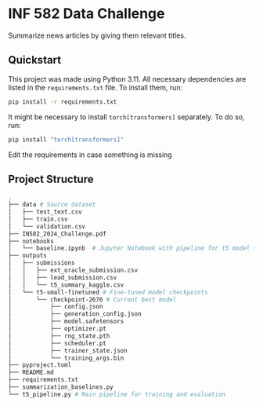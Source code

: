 # INF 582 Data Challenge

Summarize news articles by giving them relevant titles.

## Quickstart

This project was made using Python 3.11.
All necessary dependencies are listed in the `requirements.txt` file. To install them, run:

```bash
pip install -r requirements.txt
```

It might be necessary to install `torch[transformers]` separately. To do so, run:
```bash
pip install "torch[transformers]"
```
Edit the requirements in case something is missing

## Project Structure

```bash
.
├── data # Source dataset
│   ├── test_text.csv
│   ├── train.csv
│   └── validation.csv
├── IN582_2024_Challenge.pdf
├── notebooks
│   └── baseline.ipynb  # Jupyter Notebook with pipeline for t5 model training and evaluation
├── outputs
│   ├── submissions
│   │   ├── ext_oracle_submission.csv
│   │   ├── lead_submission.csv
│   │   └── t5_summary_kaggle.csv
│   └── t5-small-finetuned # Fine-tuned model checkpoints
│       └── checkpoint-2676 # Current best model
│           ├── config.json
│           ├── generation_config.json
│           ├── model.safetensors
│           ├── optimizer.pt
│           ├── rng_state.pth
│           ├── scheduler.pt
│           ├── trainer_state.json
│           └── training_args.bin
├── pyproject.toml
├── README.md
├── requirements.txt
├── summarization_baselines.py
└── t5_pipeline.py # Main pipeline for training and evaluation 
```
